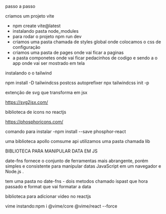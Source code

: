 passo a passo 


criamos um projeto vite 

-  npm create vite@latest
- instalando pasta node_modules
- para rodar o projeto npm run dev 
- criamos uma pasta chamada de styles global onde colocamos o css de configuração
- criamos uma pasta de pages onde vai ficar a paginas 
- a pasta componetes onde vai ficar pedacinhos de codigo e sendo a o app onde vai ser mostrado em tela 

instalando o o tailwind 

npm install -D tailwindcss postcss autoprefixer
npx tailwindcss init -p

extenção de svg que transforma em jsx 

https://svg2jsx.com/

biblioteca de icons no reactjs

https://phosphoricons.com/

comando para instalar 
-npm install --save phosphor-react

uma biblioteca apollo comsume api 
utilizamos uma pasta chamada lib


BIBLIOTECA PARA MANIPULAR DATA EM JS 

date-fns fornece o conjunto de ferramentas mais abrangente, porém simples e consistente
para manipular datas JavaScript em um navegador e Node.js .

tem uma pasta no date-fns - dois metodos chamado ispast que hora passado e format que vai formatar a data 

biblioteca para adicionar video no reactjs 

vime
instando:npm i @vime/core @vime/react --force

